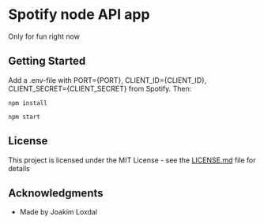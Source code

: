 # Spotify node API app

Only for fun right now

## Getting Started

Add a .env-file with PORT={PORT}, CLIENT_ID={CLIENT_ID}, CLIENT_SECRET={CLIENT_SECRET} from Spotify.
Then:
```
npm install
```
```
npm start
```
## License

This project is licensed under the MIT License - see the [LICENSE.md](LICENSE.md) file for details

## Acknowledgments

* Made by Joakim Loxdal
